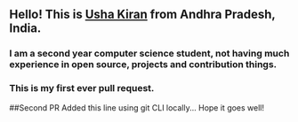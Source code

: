 ## Hello! This is [Usha Kiran](https://twitter.com/ushakiran_m) from Andhra Pradesh, India.
### I am a second year computer science student, not having much experience in open source, projects and contribution things.
### This is my first ever pull request.

##Second PR
Added this line using git CLI locally... Hope it goes well!